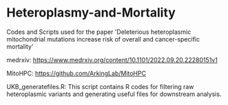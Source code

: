 # Heteroplasmy-and-Mortality
Codes and Scripts used  for the paper 'Deleterious heteroplasmic mitochondrial mutations increase risk of overall and cancer-specific mortality'

medrxiv: https://www.medrxiv.org/content/10.1101/2022.09.20.22280151v1

MitoHPC: https://github.com/ArkingLab/MitoHPC

UKB_generatefiles.R: This script contains R codes for filtering raw heteroplasmic variants and generating useful files for downstream analysis.
